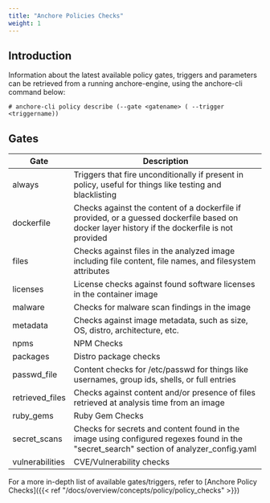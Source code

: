 ```yaml
---
title: "Anchore Policies Checks"
weight: 1
---
```


## Introduction

Information about the latest available policy gates, triggers and parameters can be retrieved from a running anchore-engine, using the anchore-cli command below:

`# anchore-cli policy describe (--gate <gatename> ( --trigger <triggername))`


## Gates

| Gate            | Description                                                |
|-----------------|------------------------------------------------------------|
| always          | Triggers that fire unconditionally if present in policy, useful for things like testing and blacklisting
| dockerfile      | Checks against the content of a dockerfile if provided, or a guessed dockerfile based on docker layer history if the dockerfile is not provided
| files           | Checks against files in the analyzed image including file  content, file names, and filesystem attributes
| licenses        | License checks against found software licenses in the container image
| malware         | Checks for malware scan findings in the image              
| metadata        | Checks against image metadata, such as size, OS, distro, architecture, etc.
| npms            | NPM Checks
| packages        | Distro package checks
| passwd_file     | Content checks for /etc/passwd for things like usernames, group ids, shells, or full entries
| retrieved_files | Checks against content and/or presence of files retrieved at analysis time from an image
| ruby_gems       | Ruby Gem Checks
| secret_scans    | Checks for secrets and content found in the image using configured regexes found in the "secret_search" section of analyzer_config.yaml
| vulnerabilities | CVE/Vulnerability checks

For a more in-depth list of available gates/triggers, refer to [Anchore Policy Checks]({{< ref "/docs/overview/concepts/policy/policy_checks" >}})
